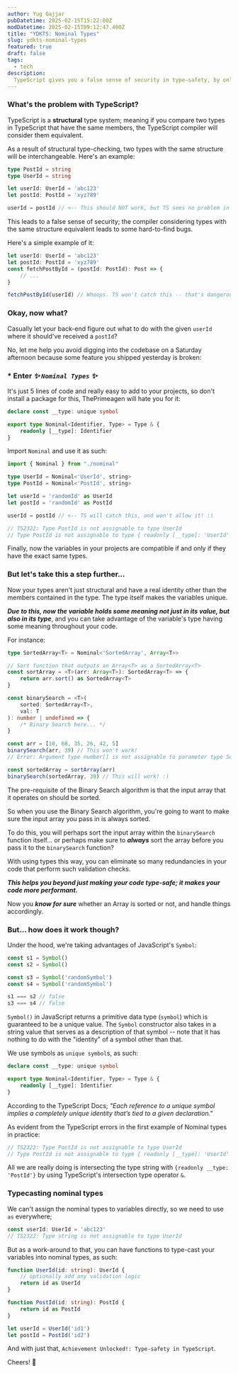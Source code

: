 ```yaml
---
author: Yug Gajjar
pubDatetime: 2025-02-15T15:22:00Z
modDatetime: 2025-02-15T09:12:47.400Z
title: "YDKTS: Nominal Types"
slug: ydkts-nominal-types
featured: true
draft: false
tags:
  - tech
description:
  TypeScript gives you a false sense of security in type-safety, by only checking type structures. We fix that with a Nominal type system; allowing each type to have an identity beyond just it's member's types.
---
```


### What's the problem with TypeScript?

TypeScript is a **structural** type system; meaning if you compare two types in TypeScript that have the same members, the TypeScript compiler will consider them equivalent.

As a result of structural type-checking, two types with the same structure will be interchangeable. Here's an example:

```typescript
type PostId = string
type UserId = string

let userId: UserId = 'abc123'
let postId: PostId = 'xyz789'

userId = postId // <-- This should NOT work, but TS sees no problem in it.
```

This leads to a false sense of security; the compiler considering types with the same structure equivalent leads to some hard-to-find bugs.

Here's a simple example of it:

```typescript
let userId: UserId = 'abc123'
let postId: PostId = 'xyz789'
const fetchPostById = (postId: PostId): Post => {
    // ...
}

fetchPostById(userId) // Whoops. TS won't catch this -- that's dangerous.
```

### Okay, now what?

Casually let your back-end figure out what to do with the given `userId` where it should've received a `postId`?

No, let me help you avoid digging into the codebase on a Saturday afternoon because some feature you shipped yesterday is broken:

### * Enter **_✨ `Nominal Types` ✨_**

It's just 5 lines of code and really easy to add to your projects, so don't install a package for this, ThePrimeagen will hate you for it:

```typescript
declare const __type: unique symbol

export type Nominal<Identifier, Type> = Type & {
    readonly [__type]: Identifier
}
```

Import `Nominal` and use it as such:

```typescript
import { Nominal } from "./nominal"

type UserId = Nominal<'UserId', string>
type PostId = Nominal<'PostId', string>

let userId = 'randomId' as UserId
let postId = 'randomId' as PostId

userId = postId // <-- TS will catch this, and won't allow it! :)

// TS2322: Type PostId is not assignable to type UserId
// Type PostId is not assignable to type { readonly [__type]: 'UserId' }
```

Finally, now the variables in your projects are compatible if and only if they have the exact same types.

### But let's take this a step further...

Now your types aren't just structural and have a real identity other than the members contained in the type. The type itself makes the variables unique.

**_Due to this, now the variable holds some meaning not just in its value, but also in its type_**, and you can take advantage of the variable's type having some meaning throughout your code.

For instance:

```typescript
type SortedArray<T> = Nominal<'SortedArray', Array<T>>

// Sort function that outputs an Array<T> as a SortedArray<T>
const sortArray = <T>(arr: Array<T>): SortedArray<T> => {
    return arr.sort() as SortedArray<T>
}

const binarySearch = <T>(
    sorted: SortedArray<T>,
    val: T
): number | undefined => {
    /* Binary Search here... */
}

const arr = [10, 68, 35, 26, 42, 5]
binarySearch(arr, 39) // This won't work!
// Error: Argument type number[] is not assignable to parameter type SortedArray<number>

const sortedArray = sortArray(arr)
binarySearch(sortedArray, 39) // This will work! :)
```

The pre-requisite of the Binary Search algorithm is that the input array that it operates on should be sorted.

So when you use the Binary Search algorithm, you're going to want to make sure the input array you pass in is always sorted.

To do this, you will perhaps sort the input array within the `binarySearch` function itself... or perhaps make sure to **_always_** sort the array before you pass it to the `binarySearch` function?

With using types this way, you can eliminate so many redundancies in your code that perform such validation checks.

**_This helps you beyond just making your code type-safe; it makes your code more performant._**

Now you **_know for sure_** whether an Array is sorted or not, and handle things accordingly.

### But... how does it work though?

Under the hood, we're taking advantages of JavaScript's `Symbol`:

```typescript
const s1 = Symbol()
const s2 = Symbol()

const s3 = Symbol('randomSymbol')
const s4 = Symbol('randomSymbol')

s1 === s2 // false
s3 === s4 // false
```

`Symbol()` in JavaScript returns a primitive data type (`symbol`) which is guaranteed to be a unique value. The `Symbol` constructor also takes in a string value that serves as a description of that symbol -- note that it has nothing to do with the "identity" of a symbol other than that.

We use symbols as `unique symbol`s, as such:

```typescript
declare const __type: unique symbol

export type Nominal<Identifier, Type> = Type & {
    readonly [__type]: Identifier
}
```

According to the TypeScript Docs; _"Each reference to a unique symbol implies a completely unique identity that’s tied to a given declaration."_

As evident from the TypeScript errors in the first example of Nominal types in practice:

```typescript
// TS2322: Type PostId is not assignable to type UserId
// Type PostId is not assignable to type { readonly [__type]: 'UserId' }
```

All we are really doing is intersecting the type string with `{readonly __type: 'PostId'}` by using TypeScript's intersection type operator `&`.

### Typecasting nominal types

We can't assign the nominal types to variables directly, so we need to use `as` everywhere;

```typescript
const userId: UserId = 'abc123'
// TS2322: Type string is not assignable to type UserId
```

But as a work-around to that, you can have functions to type-cast your variables into nominal types, as such:

```typescript
function UserId(id: string): UserId {
    // optionally add any validation logic
    return id as UserId
}

function PostId(id: string): PostId {
    return id as PostId
}

let userId = UserId('id1')
let postId = PostId('id2')
```

And with just that, `Achievement Unlocked!: Type-safety in TypeScript`.

Cheers! 🥂